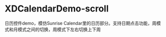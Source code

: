 XDCalendarDemo-scroll
=====================

日历控件demo，模仿Sunrise Calendar里的日历部分。支持日期点击功能，周模式和月模式之间的切换，周模式下左右切换上下周